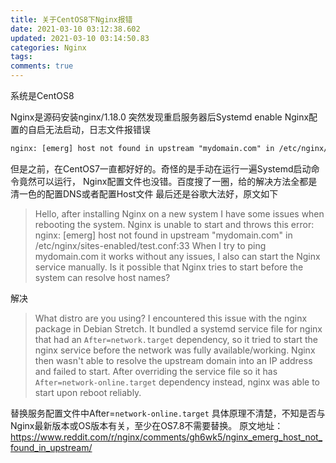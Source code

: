 ```yaml
---
title: 关于CentOS8下Nginx报错
date: 2021-03-10 03:12:38.602
updated: 2021-03-10 03:14:50.83
categories: Nginx
tags: 
comments: true 
---
```


系统是CentOS8

Nginx是源码安装nginx/1.18.0
突然发现重启服务器后Systemd enable Nginx配置的自启无法启动，日志文件报错误
```xml
nginx: [emerg] host not found in upstream "mydomain.com" in /etc/nginx/sites-enabled/test.conf:33
```
但是之前，在CentOS7一直都好好的。奇怪的是手动在运行一遍Systemd启动命令竟然可以运行，
Nginx配置文件也没错。百度搜了一圈，给的解决方法全都是清一色的配置DNS或者配置Host文件
最后还是谷歌大法好，原文如下

> Hello,
after installing Nginx on a new system I have some issues when rebooting the system. Nginx is unable to start and throws this error:
nginx: [emerg] host not found in upstream "mydomain.com" in /etc/nginx/sites-enabled/test.conf:33
When I try to ping mydomain.com it works without any issues, I also can start the Nginx service manually. Is it possible that Nginx tries to start before the system can resolve host names?

解决
>What distro are you using? I encountered this issue with the nginx package in Debian Stretch. It bundled a systemd service file for nginx that had an `After=network.target` dependency, so it tried to start the nginx service before the network was fully available/working. Nginx then wasn't able to resolve the upstream domain into an IP address and failed to start.
After overriding the service file so it has `After=network-online.target` dependency instead, nginx was able to start upon reboot reliably.

替换服务配置文件中After=`network-online.target`
具体原理不清楚，不知是否与Nginx最新版本或OS版本有关，至少在OS7.8不需要替换。
原文地址：https://www.reddit.com/r/nginx/comments/gh6wk5/nginx_emerg_host_not_found_in_upstream/
